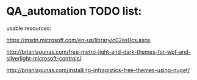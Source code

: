 # QA_automation TODO list:


usable resources:

https://msdn.microsoft.com/en-us/library/c02as0cs.aspx

http://brianlagunas.com/free-metro-light-and-dark-themes-for-wpf-and-silverlight-microsoft-controls/

http://brianlagunas.com/installing-infragistics-free-themes-using-nuget/
